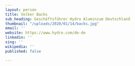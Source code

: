 ```yaml
---
layout: person
title: Volker Backs
sub_heading: Geschäftsführer Hydro Aluminium Deutschland
thumbnail: "/uploads/2020/01/14/backs.jpg"
email: ''
website: https://www.hydro.com/de-de
linkedin: ''
xing: ''
wikipedia: ''
published: false

---
```

